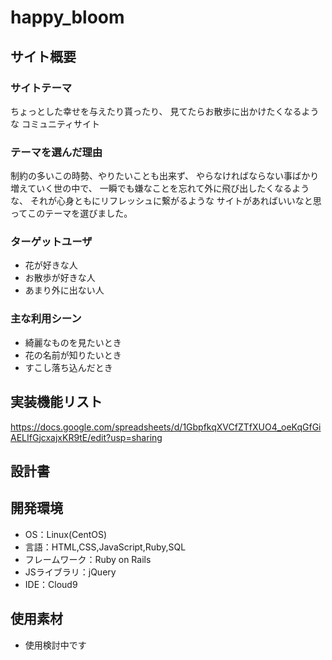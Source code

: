 # happy_bloom

## サイト概要
### サイトテーマ
ちょっとした幸せを与えたり貰ったり、
見てたらお散歩に出かけたくなるような
コミュニティサイト

### テーマを選んだ理由
制約の多いこの時勢、やりたいことも出来ず、
やらなければならない事ばかり増えていく世の中で、
一瞬でも嫌なことを忘れて外に飛び出したくなるような、
それが心身ともにリフレッシュに繋がるような
サイトがあればいいなと思ってこのテーマを選びました。

### ターゲットユーザ
- 花が好きな人
- お散歩が好きな人
- あまり外に出ない人

### 主な利用シーン
- 綺麗なものを見たいとき
- 花の名前が知りたいとき
- すこし落ち込んだとき

## 実装機能リスト
https://docs.google.com/spreadsheets/d/1GbpfkqXVCfZTfXUO4_oeKqGfGiAELIfGjcxajxKR9tE/edit?usp=sharing

## 設計書

## 開発環境
- OS：Linux(CentOS)
- 言語：HTML,CSS,JavaScript,Ruby,SQL
- フレームワーク：Ruby on Rails
- JSライブラリ：jQuery
- IDE：Cloud9

## 使用素材
- 使用検討中です